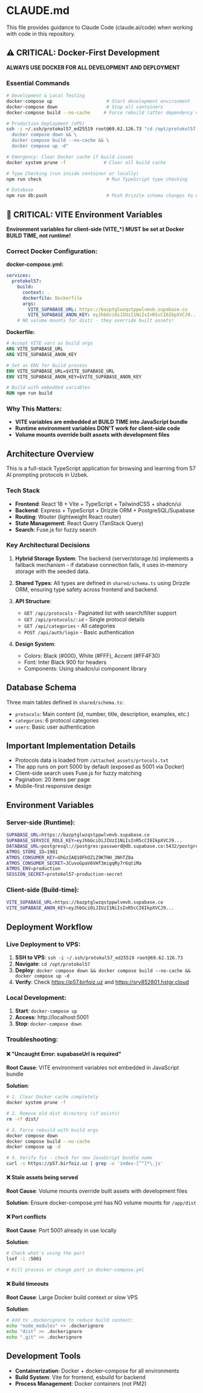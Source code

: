 # CLAUDE.md

This file provides guidance to Claude Code (claude.ai/code) when working with code in this repository.

## ⚠️ CRITICAL: Docker-First Development

**ALWAYS USE DOCKER FOR ALL DEVELOPMENT AND DEPLOYMENT**

### Essential Commands

```bash
# Development & Local Testing
docker-compose up                    # Start development environment
docker-compose down                  # Stop all containers
docker-compose build --no-cache     # Force rebuild (after dependency changes)

# Production Deployment (VPS)
ssh -i ~/.ssh/protokol57_ed25519 root@69.62.126.73 "cd /opt/protokol57 && \
  docker compose down && \
  docker compose build --no-cache && \
  docker compose up -d"

# Emergency: Clear Docker cache if build issues
docker system prune -f              # Clear all build cache

# Type Checking (run inside container or locally)
npm run check                        # Run TypeScript type checking

# Database
npm run db:push                      # Push Drizzle schema changes to database
```

## 🚨 CRITICAL: VITE Environment Variables

**Environment variables for client-side (VITE_*) MUST be set at Docker BUILD TIME, not runtime!**

### Correct Docker Configuration:

**docker-compose.yml:**
```yaml
services:
  protokol57:
    build: 
      context: .
      dockerfile: Dockerfile
      args:
        VITE_SUPABASE_URL: https://bazptglwzqstppwlvmvb.supabase.co
        VITE_SUPABASE_ANON_KEY: eyJhbGciOiJIUzI1NiIsInR5cCI6IkpXVCJ9...
    # NO volume mounts for dist/ - they override built assets!
```

**Dockerfile:**
```dockerfile
# Accept VITE vars as build args
ARG VITE_SUPABASE_URL
ARG VITE_SUPABASE_ANON_KEY

# Set as ENV for build process
ENV VITE_SUPABASE_URL=$VITE_SUPABASE_URL
ENV VITE_SUPABASE_ANON_KEY=$VITE_SUPABASE_ANON_KEY

# Build with embedded variables
RUN npm run build
```

### Why This Matters:
- **VITE variables are embedded at BUILD TIME into JavaScript bundle**
- **Runtime environment variables DON'T work for client-side code**
- **Volume mounts override built assets with development files**

## Architecture Overview

This is a full-stack TypeScript application for browsing and learning from 57 AI prompting protocols in Uzbek.

### Tech Stack
- **Frontend**: React 18 + Vite + TypeScript + TailwindCSS + shadcn/ui
- **Backend**: Express + TypeScript + Drizzle ORM + PostgreSQL/Supabase
- **Routing**: Wouter (lightweight React router)
- **State Management**: React Query (TanStack Query)
- **Search**: Fuse.js for fuzzy search

### Key Architectural Decisions

1. **Hybrid Storage System**: The backend (server/storage.ts) implements a fallback mechanism - if database connection fails, it uses in-memory storage with the seeded data.

2. **Shared Types**: All types are defined in `shared/schema.ts` using Drizzle ORM, ensuring type safety across frontend and backend.

3. **API Structure**:
   - `GET /api/protocols` - Paginated list with search/filter support
   - `GET /api/protocols/:id` - Single protocol details
   - `GET /api/categories` - All categories
   - `POST /api/auth/login` - Basic authentication

4. **Design System**: 
   - Colors: Black (#000), White (#FFF), Accent (#FF4F30)
   - Font: Inter Black 900 for headers
   - Components: Using shadcn/ui component library

## Database Schema

Three main tables defined in `shared/schema.ts`:
- `protocols`: Main content (id, number, title, description, examples, etc.)
- `categories`: 6 protocol categories
- `users`: Basic user authentication

## Important Implementation Details

- Protocols data is loaded from `/attached_assets/prtocols.txt`
- The app runs on port 5000 by default (exposed as 5001 via Docker)
- Client-side search uses Fuse.js for fuzzy matching
- Pagination: 20 items per page
- Mobile-first responsive design

## Environment Variables

### Server-side (Runtime):
```bash
SUPABASE_URL=https://bazptglwzqstppwlvmvb.supabase.co
SUPABASE_SERVICE_ROLE_KEY=eyJhbGciOiJIUzI1NiIsInR5cCI6IkpXVCJ9...
DATABASE_URL=postgresql://postgres:password@db.supabase.co:5432/postgres
ATMOS_STORE_ID=1981
ATMOS_CONSUMER_KEY=UhGzIAQ10FhOZiZ9KTHH_3NhTZ8a
ATMOS_CONSUMER_SECRET=JCuvoGpaV6VHf3migqRy7r6qtiMa
ATMOS_ENV=production
SESSION_SECRET=protokol57-production-secret
```

### Client-side (Build-time):
```bash
VITE_SUPABASE_URL=https://bazptglwzqstppwlvmvb.supabase.co
VITE_SUPABASE_ANON_KEY=eyJhbGciOiJIUzI1NiIsInR5cCI6IkpXVCJ9...
```

## Deployment Workflow

### Live Deployment to VPS:
1. **SSH to VPS**: `ssh -i ~/.ssh/protokol57_ed25519 root@69.62.126.73`
2. **Navigate**: `cd /opt/protokol57`  
3. **Deploy**: `docker compose down && docker compose build --no-cache && docker compose up -d`
4. **Verify**: Check https://p57.birfoiz.uz and https://srv852801.hstgr.cloud

### Local Development:
1. **Start**: `docker-compose up`
2. **Access**: http://localhost:5001
3. **Stop**: `docker-compose down`

### Troubleshooting:

#### ❌ "Uncaught Error: supabaseUrl is required"
**Root Cause**: VITE environment variables not embedded in JavaScript bundle

**Solution**:
```bash
# 1. Clear Docker cache completely
docker system prune -f

# 2. Remove old dist directory (if exists)
rm -rf dist/

# 3. Force rebuild with build args
docker compose down
docker compose build --no-cache  
docker compose up -d

# 4. Verify fix - check for new JavaScript bundle name
curl -s https://p57.birfoiz.uz | grep -o 'index-[^"]*\.js'
```

#### ❌ Stale assets being served
**Root Cause**: Volume mounts override built assets with development files

**Solution**: Ensure docker-compose.yml has NO volume mounts for `/app/dist`

#### ❌ Port conflicts
**Root Cause**: Port 5001 already in use locally

**Solution**: 
```bash
# Check what's using the port
lsof -i :5001

# Kill process or change port in docker-compose.yml
```

#### ❌ Build timeouts
**Root Cause**: Large Docker build context or slow VPS

**Solution**:
```bash
# Add to .dockerignore to reduce build context:
echo "node_modules" >> .dockerignore
echo "dist" >> .dockerignore
echo ".git" >> .dockerignore
```

## Development Tools

- **Containerization**: Docker + docker-compose for all environments
- **Build System**: Vite for frontend, esbuild for backend
- **Process Management**: Docker containers (not PM2)